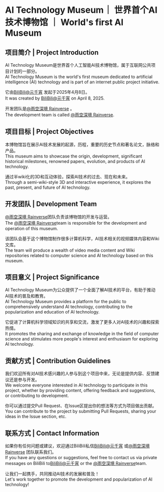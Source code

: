 # AI Technology Museum｜ 世界首个AI技术博物馆 ｜ World's first AI Museum

## 项目简介 | Project Introduction
AI Technology Museum是世界首个人工智能AI技术博物馆，属于互联网公共项目计划的一部分。  
AI Technology Museum is the world's first museum dedicated to artificial intelligence (AI) technology and is part of an internet public project initiative.

它由[BiliBili@元千宵](https://space.bilibili.com/666714573) 发起于2025年4月8日。  
It was created by [BiliBili@元千宵](https://space.bilibili.com/666714573) on April 8, 2025.

开发团队是[@雨空深境 Rainverse](https://github.com/Void-Rainverse) 。  
The development team is called [@雨空深境 Rainverse](https://github.com/Void-Rainverse).

## 项目目标 | Project Objectives
本博物馆旨在展示AI技术发展的起源，历程，重要的历史节点和著名论文，脉络和产品。  
This museum aims to showcase the origin, development, significant historical milestones, renowned papers, evolution, and products of AI technology.

通过半wiki化的3D和互动体验，探索AI技术的过去、现在和未来。  
Through a semi-wiki-style 3D and interactive experience, it explores the past, present, and future of AI technology.

## 开发团队 | Development Team
[@雨空深境 Rainverse](https://github.com/Void-Rainverse)团队负责该博物馆的开发与运营。  
The [@雨空深境 Rainverse](https://github.com/Void-Rainverse)team is responsible for the development and operation of this museum.

该团队会基于这个博物馆制作很多计算机科学，AI技术相关的视频媒体内容和Wiki文库。  
The team will produce a wealth of video media content and Wiki repositories related to computer science and AI technology based on this museum.

## 项目意义 | Project Significance
AI Technology Museum为公众提供了一个全面了解AI技术的平台，有助于推动AI技术的普及和教育。  
AI Technology Museum provides a platform for the public to comprehensively understand AI technology, contributing to the popularization and education of AI technology.

它促进了计算机科学领域知识的共享和交流，激发了更多人对AI技术的兴趣和探索热情。  
It promotes the sharing and exchange of knowledge in the field of computer science and stimulates more people's interest and enthusiasm for exploring AI technology.

## 贡献方式 | Contribution Guidelines
我们欢迎所有对AI技术感兴趣的人参与到这个项目中来，无论是提供内容、反馈建议还是参与开发。  
We welcome everyone interested in AI technology to participate in this project, whether by providing content, offering feedback and suggestions, or contributing to development.

你可以通过提交Pull Request、在Issue区提出你的想法等方式为项目做出贡献。  
You can contribute to the project by submitting Pull Requests, sharing your ideas in the Issue section, etc.

## 联系方式 | Contact Information
如果你有任何问题或建议，欢迎通过BiliBili私信[BiliBili@元千宵](https://space.bilibili.com/666714573) 或[@雨空深境 Rainverse](https://github.com/Void-Rainverse) 团队联系我们。  
If you have any questions or suggestions, feel free to contact us via private messages on BiliBili to[BiliBili@元千宵](https://space.bilibili.com/666714573)  or the [@雨空深境 Rainverse](https://github.com/Void-Rainverse)team.

让我们一起携手，共同推动AI技术的发展和普及！  
Let's work together to promote the development and popularization of AI technology!

